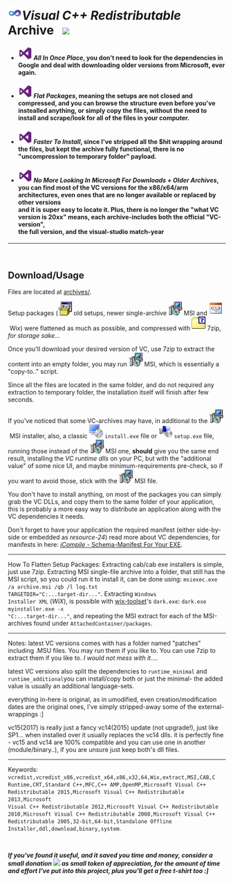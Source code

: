<h1><img src="resources/icon5.png"/><em>Visual C++ Redistributable</em> Archive &nbsp; <a href="https://paypal.me/e1adkarak0"><img src="https://www.paypalobjects.com/webstatic/mktg/Logo/pp-logo-100px.png"></a></h1>

<ul>
<li><h4><img src="resources/icon6.png"/> <em>All In Once Place</em>, you don't need to look for the dependencies in Google and deal with downloading older versions from Microsoft, ever again.</h4></li>
<li><h4><img src="resources/icon6.png"/> <em>Flat Packages</em>, meaning the setups are not closed and compressed, and you can browse the structure even before you've instealled anything, or simply copy the files, without the need to install and scrape/look for all of the files in your computer.</h4></li>
<li><h4><img src="resources/icon6.png"/> <em>Faster To Install</em>, since I've stripped all the $hit wrapping around the files, but kept the archive fully functional, there is no "uncompression to temporary folder" payload.</h4></li>
<li><h4><img src="resources/icon6.png"/> <em>No More Looking In Microsoft For Downloads + Older Archives</em>, you can find most of the VC versions for the x86/x64/arm architectures, even ones that are no longer available or replaced by other versions <br/>and it is super easy to locate it. Plus, there is no longer the "what VC version is 20xx" means, each archive-includes both the official "VC-version", <br/>the full version, and the visual-studio match-year</h4></li>
</ul>

<hr/>
<br/>

<h2>Download/Usage</h2>

Files are located at <a href="archives/">archives/</a>.

Setup packages (<img src="resources/icon_setup.png"/>&nbsp;old setups, newer single-archive <img src="resources/icon_msi.png"/>&nbsp;MSI and <img src="resources/icon_wix.png"/>&nbsp;Wix) were flattened as much as possible, and compressed with <img src="resources/icon_7z.png"/>&nbsp;7zip, <em>for storage sake..</em>.

Once you'll download your desired version of VC,
use 7zip to extract the content into an empty folder,
you may run <img src="resources/icon_msi.png"/>&nbsp;MSI,
which is essentially a "copy-to.." script.

Since all the files are located in the same folder,
and do not required any extraction to temporary folder,
the installation itself will finish after few seconds.

If you've noticed that some VC-archives may have, in additional to the <img src="resources/icon_msi.png"/>&nbsp;MSI installer, also, a classic <img src="resources/icon_installer1.png"/>&nbsp;<code>install.exe</code> file or <img src="resources/icon_installer2.png"/>&nbsp;<code>setup.exe</code> file, running those instead of the <img src="resources/icon_msi.png"/>&nbsp;MSI one, <strong>should</strong> give you the same end result, installing the <em>VC runtime dlls</em> on your PC, but with the "additional value" of some nice UI, and maybe minimum-requirements pre-check, so if you want to avoid those, stick with the <img src="resources/icon_msi.png"/>&nbsp;MSI file.

You don't have to install anything, on most of the packages you can simply grab the VC DLLs, and copy them to the same folder of your application, this is probably a more easy way to distribute an application along with the VC dependencies it needs.

Don't forget to have your application the required manifest (either side-by-side or embedded as <em>resource-24</em>)
read more about VC dependencies, for manifests in here: <a href="http://icompile.eladkarako.com/schema-manifest-for-your-exe"><em>iCompile - </em>Schema-Manifest For Your EXE</a>.

<hr/>

How To Flatten Setup Packages: 
Extracting cab/cab exe installers is simple, just use 7zip.
Extracting MSI single-file archive into a folder, that still has the MSI script, so you could run it to install it, can be done using: <code>msiexec.exe /a archive.msi /qb /l log.txt TARGETDIR="C:\...target-dir...\"</code>.
Extracting <code>Windows Installer XML</code> (<em>WiX</em>), is possible with <a href="https://github.com/wixtoolset/wix3/releases/">wix-toolset</a>'s <code>dark.exe</code>: <code>dark.exe myinstaller.exe -x "C:\...target-dir...\"</code>, and repeating the MSI extract for each of the MSI-archives found under <code>AttachedContainer/packages</code>.

<hr/>

Notes: 
latest VC versions comes with has a folder named "patches" including .MSU files. You may run them if you like to. You can use 7zip to extract them if you like to. <em>I would not mess with it...</em>.

latest VC versions also split the dependencies to <code>runtime_minimal</code> and <code>runtime_additional</code>you can install/copy both or just the minimal- the added value is usually an additional language-sets.

everything in-here is original, as in umodified, even creation/modification dates are the original ones, I've simply stripped-away some of the external-wrappings :]

vc15(2017) is really just a fancy vc14(2015) update (not upgrade!), just like SP1... when installed over it usually replaces the vc14 dlls. it is perfectly fine - vc15 and vc14 are 100% compatible and you can use one in another (module/binary..), if you are unsure just keep both's dll files.

<hr/>

Keywords: <code>vcredist,vcredist_x86,vcredist_x64,x86,x32,64,Wix,extract,MSI,CAB,C Runtime,CRT,Standard C++,MFC,C++ AMP,OpenMP,Microsoft Visual C++ Redistributable 2015,Microsoft Visual C++ Redistributable 2013,Microsoft Visual C++ Redistributable 2012,Microsoft Visual C++ Redistributable 2010,Microsoft Visual C++ Redistributable 2008,Microsoft Visual C++ Redistributable 2005,32-bit,64-bit,Standalone Offline Installer,ddl,download,binary,system</code>.

<br/>

<strong><em>If you've found it useful, and it saved you time and money, consider a small donation <a href="https://paypal.me/e1adkarak0"><img src="https://www.paypalobjects.com/webstatic/mktg/Logo/pp-logo-100px.png"></a> as small token of appreciation, for the amount of time and effort I've put into this project, plus you'll get a free t-shirt too :]</em></strong>
